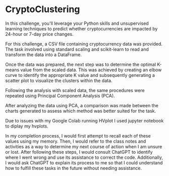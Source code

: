 # CryptoClustering
In this challenge, you'll leverage your Python skills and unsupervised learning techniques to predict whether cryptocurrencies are impacted by 24-hour or 7-day price changes.

For this challenge, a CSV file containing cryptocurrency data was provided. The task involved using standard scaling and scikit-learn to read and transform the data into a DataFrame.

Once the data was prepared, the next step was to determine the optimal K-means value from the scaled data. This was achieved by creating an elbow curve to identify the appropriate K value and subsequently generating a scatter plot to visualize the clusters within the data.

Following the analysis with scaled data, the same procedures were repeated using Principal Component Analysis (PCA).

After analyzing the data using PCA, a comparison was made between the charts generated to assess which method was better suited for the task.


Due to issues with my Google Colab running HVplot I used jupyter notebook to diplay my hvplots.

In my completion process, I would first attempt to recall each of these values using my memory. Then, I would refer to the class notes and activities as a way to determine my next course of action when I am unsure or lost. After following these steps, I would consult ChatGPT to identify where I went wrong and use its assistance to correct the code. Additionally, I would ask ChatGPT to explain its process to me so that I could understand how to fulfill these tasks in the future without needing assistance.









